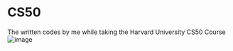# CS50
The written codes by me while taking the Harvard University CS50 Course
![image](https://github.com/emrebykby/CS50/assets/90874753/345ddba3-7d9e-481c-b319-a32b327aa764)

